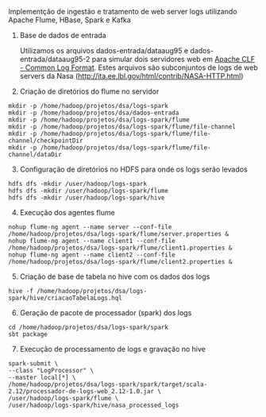 Implementção de ingestão e tratamento de web server logs utilizando Apache Flume, HBase, Spark e Kafka

1. Base de dados de entrada

   Utilizamos os arquivos dados-entrada/dataaug95 e dados-entrada/dataaug95-2 para simular dois servidores web em [Apache CLF - Common Log Format](https://httpd.apache.org/docs/2.4/logs.html). Estes arquivos são subconjuntos de logs de web servers da Nasa (http://ita.ee.lbl.gov/html/contrib/NASA-HTTP.html)
     
2. Criação de diretórios do flume no servidor
```
mkdir -p /home/hadoop/projetos/dsa/logs-spark
mkdir -p /home/hadoop/projetos/dsa/dados-entrada
mkdir -p /home/hadoop/projetos/dsa/logs-spark/flume
mkdir -p /home/hadoop/projetos/dsa/logs-spark/flume/file-channel
mkdir -p /home/hadoop/projetos/dsa/logs-spark/flume/file-channel/checkpointDir
mkdir -p /home/hadoop/projetos/dsa/logs-spark/flume/file-channel/dataDir
 ```    
     
3. Configuração de diretórios no HDFS para onde os logs serão levados

``` 
hdfs dfs -mkdir /user/hadoop/logs-spark
hdfs dfs -mkdir /user/hadoop/logs-spark/flume
hdfs dfs -mkdir /user/hadoop/logs-spark/hive
``` 

4. Execução dos agentes flume

``` 
nohup flume-ng agent --name server --conf-file /home/hadoop/projetos/dsa/logs-spark/flume/server.properties &
nohup flume-ng agent --name client1 --conf-file /home/hadoop/projetos/dsa/logs-spark/flume/client1.properties & 
nohup flume-ng agent --name client2 --conf-file /home/hadoop/projetos/dsa/logs-spark/flume/client2.properties &
```    

5. Criação de base de tabela no hive com os dados dos logs
```
hive -f /home/hadoop/projetos/dsa/logs-spark/hive/criacaoTabelaLogs.hql
```

6. Geração de pacote de processador (spark) dos logs 
```
cd /home/hadoop/projetos/dsa/logs-spark/spark
sbt package
```
7. Execução de processamento de logs e gravação no hive
```
spark-submit \
--class "LogProcessor" \
--master local[*] \
/home/hadoop/projetos/dsa/logs-spark/spark/target/scala-2.12/processador-de-logs-web_2.12-1.0.jar \
/user/hadoop/logs-spark/flume \
/user/hadoop/logs-spark/hive/nasa_processed_logs
```
